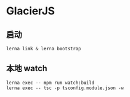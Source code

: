 # GlacierJS

## 启动

```
lerna link & lerna bootstrap
```
## 本地 watch

```
lerna exec -- npm run watch:build
lerna exec -- tsc -p tsconfig.module.json -w
```
